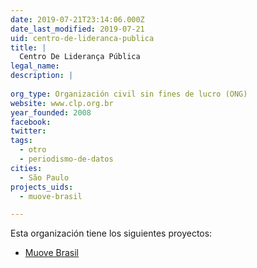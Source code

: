 ```yaml
---
date: 2019-07-21T23:14:06.000Z
date_last_modified: 2019-07-21
uid: centro-de-lideranca-publica
title: |
  Centro De Liderança Pública
legal_name: 
description: |
  
org_type: Organización civil sin fines de lucro (ONG)
website: www.clp.org.br
year_founded: 2008
facebook: 
twitter: 
tags:
  - otro
  - periodismo-de-datos
cities: 
  - São Paulo
projects_uids:
  - muove-brasil

---
```


Esta organización tiene los siguientes proyectos:

- [Muove Brasil](/proyectos/muove-brasil)
